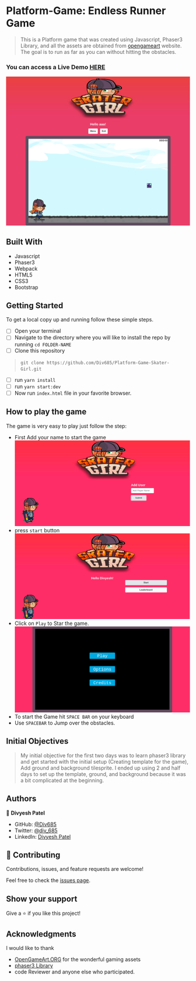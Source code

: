 # Platform-Game: Endless Runner Game
 
> This is a Platform game that was created using Javascript, Phaser3 Library, and all the assets are obtained from [opengameart](https://opengameart.org/) website.
> The goal is to run as far as you can without hitting the obstacles.
 
### You can access a Live Demo [HERE]()
 
![Screenshot](./screencapture.png)
 
## Built With
 
- Javascript
- Phaser3
- Webpack
- HTML5
- CSS3
- Bootstrap
 
 
 
## Getting Started
 
To get a local copy up and running follow these simple steps.
 
- [ ] Open your terminal
- [ ]  Navigate to the directory where you will like to install the repo by running `cd FOLDER-NAME`
- [ ] Clone this repository
> `git clone https://github.com/Div685/Platform-Game-Skater-Girl.git`
- [ ] run `yarn install`
- [ ] run `yarn start:dev`
- [ ] Now run `index.html` file in your favorite browser.
 
## How to play the game
The game is very easy to play just follow the step:
 
- First Add your name to start the game
![Image](assets/screenshot/Screenshot1.png)
- press `start` button
![Image](assets/screenshot/Screenshot2.png)
- Click on `Play` to Star the game.
![Image](assets/screenshot/Screenshot3.png)
- To start the Game hit `SPACE BAR` on your keyboard
- Use `SPACEBAR` to Jump over the obstacles.
 
## Initial Objectives
> My initial objective for the first two days was to learn phaser3 library and get started with the initial setup (Creating template for the game), Add ground and background tilesprite. I ended up using 2 and half days to set up the template, ground, and background because it was a bit complicated at the beginning.
 
 
## Authors
 
👤 **Divyesh Patel**
 
- GitHub: [@Div685](https://github.com/Div685)
- Twitter: [@div_685](https://twitter.com/div_685)
- LinkedIn: [Divyesh Patel](https://www.linkedin.com/in/divyesh-daxa-patel/)
 
 
## 🤝 Contributing
 
Contributions, issues, and feature requests are welcome!
 
Feel free to check the [issues page](https://github.com/Div685/Platform-Game-Skater-Girl/issues).
 
 
## Show your support
 
Give a ⭐️ if you like this project!
 
## Acknowledgments
I would like to thank
- [OpenGameArt.ORG](https://opengameart.org/) for the wonderful gaming assets
- [phaser3 Library](http://phaser.io/)
- code Reviewer and anyone else who participated.
